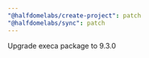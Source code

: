 ```yaml
---
"@halfdomelabs/create-project": patch
"@halfdomelabs/sync": patch
---
```


Upgrade execa package to 9.3.0
